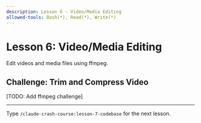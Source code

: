 ```yaml
---
description: Lesson 6 - Video/Media Editing
allowed-tools: Bash(*), Read(*), Write(*)
---
```


# Lesson 6: Video/Media Editing

Edit videos and media files using ffmpeg.

## Challenge: Trim and Compress Video

[TODO: Add ffmpeg challenge]

---

Type `/claude-crash-course:lesson-7-codebase` for the next lesson.
